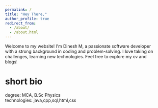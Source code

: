 ```yaml
---
permalink: /
title: "Hey There,"
author_profile: true
redirect_from: 
  - /about/
  - /about.html
---
```

Welcome to my website! I'm Dinesh M, a passionate software developer with a strong background in coding and problem-solving. I love taking on challenges, learning new technologies. Feel free to explore my cv and blogs!

# short bio
degree: MCA, B.Sc Physics\
technologies: java,cpp,sql,html,css

